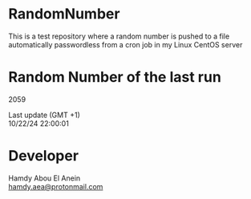 # RandomNumber    
This is a test repository where a random number is pushed to a file automatically passwordless from a cron job in my Linux CentOS server    
# Random Number of the last run   
2059
      
Last update (GMT +1)    
10/22/24 22:00:01
# Developer    
Hamdy Abou El Anein   
hamdy.aea@protonmail.com
